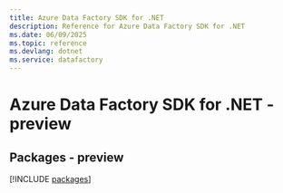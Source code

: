 ```yaml
---
title: Azure Data Factory SDK for .NET
description: Reference for Azure Data Factory SDK for .NET
ms.date: 06/09/2025
ms.topic: reference
ms.devlang: dotnet
ms.service: datafactory
---
```

# Azure Data Factory SDK for .NET - preview
## Packages - preview
[!INCLUDE [packages](data-factory-index.md)]